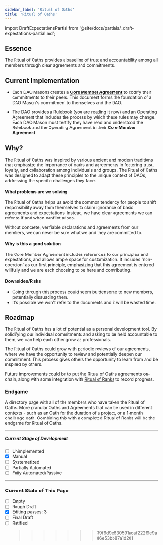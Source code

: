 ```yaml
---
sidebar_label: 'Ritual of Oaths'
title: 'Ritual of Oaths'
---
```


import DraftExpectationsPartial from '@site/docs/partials/\_draft-expectations-partial.md';

<DraftExpectationsPartial />

## Essence

The Ritual of Oaths provides a baseline of trust and accountability among all members through clear agreements and commitments.

## Current Implementation

- Each DAO Masons creates a [**Core Member Agreement**](/Templates/core-member-agreement) to codify their commitments to their peers. This document forms the foundation of a DAO Mason's commitment to themselves and the DAO.

- The DAO provides a Rulebook (you are reading it now) and an Operating Agreement that includes the process by which these rules may change. Each DAO Mason must testify they have read and understood the Rulebook and the Operating Agreement in their **Core Member Agreement**

## Why?

The Ritual of Oaths was inspired by various ancient and modern traditions that emphasize the importance of oaths and agreements in fostering trust, loyalty, and collaboration among individuals and groups. The Ritual of Oaths was designed to adapt these principles to the unique context of DAOs, addressing the specific challenges they face.

#### What problems are we solving

The Ritual of Oaths helps us avoid the common tendency for people to shift responsibility away from themselves to claim ignorance of basic agreements and expectations. Instead, we have clear agreements we can refer to if and when conflict arises.

Without concrete, verifiable declarations and agreements from our members, we can never be sure what we and they are committed to.

#### Why is this a good solution

The Core Member Agreement includes references to our principles and expectations, and allows ample space for customization. It includes 'non-coercion' as our first principle, emphasizing that this agreement is entered willfully and we are each choosing to be here and contributing.

#### Downsides/Risks

- Going through this process could seem burdensome to new members, potentially dissuading them.
- It's possible we won't refer to the documents and it will be wasted time.

## Roadmap

The Ritual of Oaths has a lot of potential as a personal development tool. By solidifying our individual commitments and asking to be held accountable to them, we can help each other grow as professionals.

The Ritual of Oaths could grow with periodic reviews of our agreements, where we have the opportunity to review and potentially deepen our commitment. This process gives others the opportunity to learn from and be inspired by others.

Future improvements could be to put the Ritual of Oaths agreements on-chain, along with some integration with [Ritual of Ranks](/Rituals/ritual-of-ranks) to record progress.

### Endgame

A directory page with all of the members who have taken the Ritual of Oaths. More granular Oaths and Agreements that can be used in different contexts - such as an Oath for the duration of a project, or a 1-month challenge oath. Combining this with a completed Ritual of Ranks will be the endgame for Ritual of Oaths.

---

##### Current Stage of Development

- [ ] Unimplemented
- [x] Manual
- [ ] Systemetized
- [ ] Partially Automated
- [ ] Fully Automated/Passive

---

### Current State of This Page

- [ ] Empty
- [ ] Rough Draft
- [x] Editing passes: 3
- [ ] Final Draft
- [ ] Ratified
  > > > > > > > 39f6d9e630591acaf222f9e9a86e53bb87a1d201
